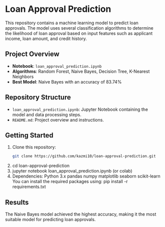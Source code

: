 # Loan Approval Prediction

This repository contains a machine learning model to predict loan approvals. The model uses several classification algorithms to determine the likelihood of loan approval based on input features such as applicant income, loan amount, and credit history.

## Project Overview

- **Notebook**: `loan_approval_prediction.ipynb`
- **Algorithms**: Random Forest, Naive Bayes, Decision Tree, K-Nearest Neighbors
- **Best Model**: Naive Bayes with an accuracy of 83.74%

## Repository Structure

- `loan_approval_prediction.ipynb`: Jupyter Notebook containing the model and data processing steps.
- `README.md`: Project overview and instructions.

## Getting Started

1. Clone this repository:
   ```bash
   git clone https://github.com/kazmi10/loan-approval-prediction.git

2. cd loan-approval-prediction
3. jupyter notebook loan_approval_prediction.ipynb (or colab)
4. Dependencies:
   Python 3.x
   pandas
   numpy
   matplotlib
   seaborn
   scikit-learn
   You can install the required packages using:
   pip install -r requirements.txt

## Results
The Naive Bayes model achieved the highest accuracy, making it the most suitable model for predicting loan approvals.







